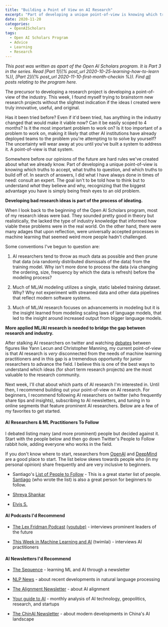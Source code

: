 ```yaml
---
title: "Building a Point of View on AI Research"
excerpt: "Part of developing a unique point-of-view is knowing which truths to accept, what truths to question, and which truths to build off of. In search of answers I did what I have always done in times of need: consult an expert."
date: 2020-11-20
categories:
  - OpenAIScholars
tags:
  - Open AI Scholars Program
  - Advice
  - Learning
  - Research
---
```

*This post was written as apart of the Open AI Scholars program. It is Part 3 in the series. Read [Part 1]({% post_url 2020-10-25-learning-how-to-learn %}), [Part 2]({% post_url 2020-11-10-first-month-checkin %}). Find [all](/tags/#open-ai-scholars-program) posts relating to the program here.*

The precursor to developing a research project is developing a point-of-view of the industry. This week, I found myself trying to brainstorm new research projects without the slightest indication if the ideas I created were truly innovative, useful, and original.

Has it been tried before? Even if it'd been tried, has anything in the industry changed that would make it viable now? Can it be easily scoped to 4 months? Is it the most important problem to work on? Is it too important of a problem to work on, making it likely that other AI institutions have already deployed teams to the problem you're attempting to to solve by yourself? The uncertainty will wear away at you until you've built a system to address it. A point-of-view is that system.

Somewhere before our opinions of the future are hard rules we've created about what we already know. Part of developing a unique point-of-view is knowing which truths to accept, what truths to question, and which truths to build off of. In search of answers, I did what I have always done in times of need: consult an expert. The goal isn't to be told how to think but to understand *what* they believe and why, recognizing that the biggest advantage you have is simply being fresh eyes to an old problem.

**Developing bad research ideas is part of the process of ideating.**

When I look back to the beginning of the Open AI Scholars program, most of my research ideas were bad. They sounded pretty good in theory but realistically, the lacked the type of industry knowledge that informed how viable these problems were in the real world. On the other hand, there were many adages that upon reflection, were universally accepted processes in machine learning that seemed weird more people hadn't challenged.

Some conventions I've begun to question are:

1. AI researchers tend to throw as much data as possible and then prune that data (via randomly distributed dismissals of the data) from the training model. Why isn't more done to process the data (via changing the ordering, size, frequency by which the data is refresh) before the modeling process?

2. Much of ML/AI modeling utilizes a single, static labeled training dataset. Why? Why not experiment with streamed data and other data pipelines that reflect modern software systems.

3. Much of ML/AI research focuses on advancements in modeling but it is the insight learned from modeling scaling laws of language models, that led to the insight around increased output from bigger language models.

**More applied ML/AI research is needed to bridge the gap between research and industry.**

After stalking AI researchers on twitter and watching [debates](https://www.youtube.com/watch?v=fKk9KhGRBdI) between figures like Yann Lecun and Christopher Manning, my current point-of-view is that AI research is *very* disconnected from the needs of machine learning practitioners and in this gap is a tremendous opportunity for junior researchers to advance the field. I believe this is one of the best ways to understand which ideas (for short term research projects) are the most valuable to the research community.

Next week, I'll chat about which parts of AI research I'm interested in. Until then, I recommend building out your point-of-view on AI research. For beginners, I recommend following AI researchers on twitter (who frequently share tips and insights), subscribing to AI newsletters, and tuning in to online segments that feature prominent AI researchers. Below are a few of my favorites to get started.

#### AI Researchers & ML Practitioners To Follow

I debated listing many (and more prominent) people but decided against it. Start with the people below and then go down Twitter's People to Follow rabbit hole, adding everyone who works in the field.

If you don't know where to start, researchers from [OpenAI](https://twitter.com/OpenAI) and [DeepMind](https://twitter.com/DeepMind) are a good place to start. The list below skews towards people who (in my personal opinion) share frequently and are very inclusive to beginners.

- Santiago's [List of People to Follow](https://twitter.com/svpino/status/1302107316188307456) - This is a great starter list of people. [Santiago](https://twitter.com/svpino) (who wrote the list) is also a great person for beginners to follow.

- [Shreya Shankar](https://twitter.com/sh_reya)

- [Elvis S.](https://twitter.com/omarsar0)

#### AI Podcasts I'd Recommend

- [The Lex Fridman Podcast](https://lexfridman.com/podcast/) [(youtube)](https://www.youtube.com/playlist?list=PLrAXtmErZgOdP_8GztsuKi9nrraNbKKp4) - interviews prominent leaders of the future

- [This Week in Machine Learning and AI](https://twimlai.com/) (twimlai) - interviews AI practitioners

#### AI Newsletters I'd Recommend

- [The Sequence](https://thesequence.substack.com/) - learning ML and AI through a newsletter

- [NLP News](http://newsletter.ruder.io/) - about recent developments in natural language processing

- [The Alignment Newsletter](http://rohinshah.com/alignment-newsletter/) - about AI alignment

- [Your guide to AI](https://newsletter.airstreet.com/) - monthly analysis of AI technology, geopolitics, research, and startups

- [The ChinAI Newsletter](https://chinai.substack.com/) - about modern developments in China's AI landscape
